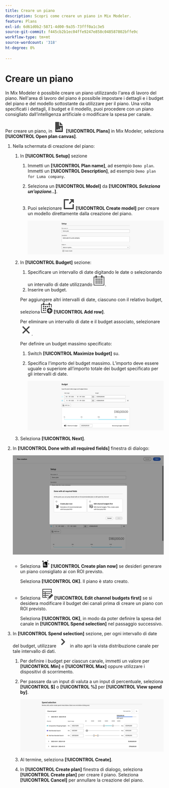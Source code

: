 ```yaml
---
title: Creare un piano
description: Scopri come creare un piano in Mix Modeler.
feature: Plans
exl-id: 6d61d0b2-5871-4d00-9a35-73fff0a1c3e5
source-git-commit: f445cb2b1ec04ffe9247e858c048587802bffe9c
workflow-type: tm+mt
source-wordcount: '318'
ht-degree: 0%

---
```



# Creare un piano

In Mix Modeler è possibile creare un piano utilizzando l&#39;area di lavoro del piano. Nell&#39;area di lavoro del piano è possibile impostare i dettagli e i budget del piano e del modello sottostante da utilizzare per il piano. Una volta specificati i dettagli, il budget e il modello, puoi procedere con un piano consigliato dall’intelligenza artificiale o modificare la spesa per canale.

Per creare un piano, in ![PLan](../assets/icons/FileChart.svg) **[!UICONTROL Plans]** in Mix Modeler, seleziona **[!UICONTROL Open plan canvas]**.

1. Nella schermata di creazione del piano:

   1. In **[!UICONTROL Setup]** sezione

      1. Immetti un **[!UICONTROL Plan name]**, ad esempio `Demo plan`. Immetti un **[!UICONTROL Description]**, ad esempio `Demo plan for Luma company`.
      1. Seleziona un **[!UICONTROL Model]** da **[!UICONTROL _Seleziona un’opzione._.]**.
      1. Puoi selezionare ![LinkOut](../assets/icons/LinkOut.svg) **[!UICONTROL Create model]** per creare un modello direttamente dalla creazione del piano.

         ![Impostazione piano](../assets/plan-setup.png)

   1. In **[!UICONTROL Budget]** sezione:

      1. Specificare un intervallo di date digitando le date o selezionando un intervallo di date utilizzando ![Calendario](../assets/icons/Calendar.svg).
      1. Inserire un budget.

      Per aggiungere altri intervalli di date, ciascuno con il relativo budget, seleziona ![CalendarAdd](../assets/icons/CalendarAdd.svg) **[!UICONTROL Add row]**.

      Per eliminare un intervallo di date e il budget associato, selezionare ![Chiudi](../assets/icons/Close.svg).

      Per definire un budget massimo specificato:

      1. Switch **[!UICONTROL Maximize budget]** su.
      1. Specifica l&#39;importo del budget massimo. L’importo deve essere uguale o superiore all’importo totale dei budget specificato per gli intervalli di date.

         ![Budget del piano](../assets/plan-budget.png)

   1. Seleziona **[!UICONTROL Next]**.

1. In **[!UICONTROL Done with all required fields]** finestra di dialogo:

   ![Piano completato](../assets/plan-done-required-fields.png)

   * Seleziona <img src="../assets/icons/NewPlan.svg" width="25" /> **[!UICONTROL Create plan now]** se desideri generare un piano consigliato ai con ROI previsto.

     Seleziona **[!UICONTROL OK]**. Il piano è stato creato.


   * Seleziona ![ModificaTabella](../assets/icons/TableEdit.svg) **[!UICONTROL Edit channel budgets first]** se si desidera modificare il budget dei canali prima di creare un piano con ROI previsto.

     Seleziona **[!UICONTROL OK]**, in modo da poter definire la spesa del canale in **[!UICONTROL Spend selection]** nel passaggio successivo.



1. In **[!UICONTROL Spend selection]** sezione, per ogni intervallo di date del budget, utilizzare ![Freccia](../assets/icons/ChevronRight.svg) in alto apri la vista distribuzione canale per tale intervallo di dati.

   1. Per definire i budget per ciascun canale, immetti un valore per **[!UICONTROL Min]** e **[!UICONTROL Max]** oppure utilizzare i dispositivi di scorrimento.

   1. Per passare da un input di valuta a un input di percentuale, seleziona **[!UICONTROL $]** o **[!UICONTROL %]** per **[!UICONTROL View spend by]**.

      ![Selezione spesa](../assets/plan-spend-selection.png)

   1. Al termine, seleziona **[!UICONTROL Create]**.

   1. In **[!UICONTROL Create plan]** finestra di dialogo, seleziona **[!UICONTROL Create plan]** per creare il piano. Seleziona **[!UICONTROL Cancel]** per annullare la creazione del piano.
